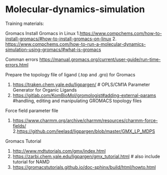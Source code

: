 # Molecular-dynamics-simulation


Training materials: 

Gromacs
Install Gromacs in Linux
1.https://www.compchems.com/how-to-install-gromacs/#how-to-install-gromacs-on-linux
2. https://www.compchems.com/how-to-run-a-molecular-dynamics-simulation-using-gromacs/#what-is-gromacs

Comman errors 
https://manual.gromacs.org/current/user-guide/run-time-errors.html




Prepare the topology file of ligand (.top and .gro) for Gromacs

1. https://traken.chem.yale.edu/ligpargen/   # OPLS/CM1A Parameter Generator for Organic Ligands
2. https://gitlab.com/KomBioMol/gromologist#adding-external-params   #handling, editing and manipulating GROMACS topology files

Force field parameter file 
1. https://www.charmm.org/archive/charmm/resources/charmm-force-fields/
2.https://github.com/leelasd/ligpargen/blob/master/GMX_LP_MDPS

Gromacs Tutorial

1. http://www.mdtutorials.com/gmx/index.html 
2. https://zarbi.chem.yale.edu/ligpargen/gmx_tutorial.html # also include tutorial for NAMD
3. https://gromacstutorials.github.io/doc-sphinx/build/html/howto.html
